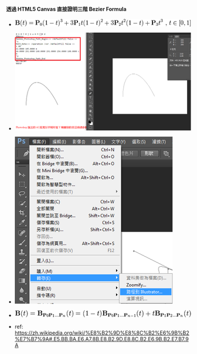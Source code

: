 #### 透過 HTML5 Canvas 直接證明三階 Bezier Formula

- ![Alt text](https://raw.githubusercontent.com/scott1028/HTML5_Canvas_Bezier_Path_Study/master/bezierFormula.png "Bezier Formula")
- ![Alt text](https://raw.githubusercontent.com/scott1028/HTML5_Canvas_Bezier_Path_Study/master/bezierOutputByPhotoshop.png "Bezier Output By Photoshop")
- ![Alt text](https://raw.githubusercontent.com/scott1028/HTML5_Canvas_Bezier_Path_Study/master/HowToOutputPhotoshopBezierPathToAiFile.png "Bezier Output AI File")
- ![Alt text](https://raw.githubusercontent.com/scott1028/HTML5_Canvas_Bezier_Path_Study/master/bezierFormula3.png "Bezier Output AI File")

- ref: https://zh.wikipedia.org/wiki/%E8%B2%9D%E8%8C%B2%E6%9B%B2%E7%B7%9A#.E5.BB.BA.E6.A7.8B.E8.B2.9D.E8.8C.B2.E6.9B.B2.E7.B7.9A
